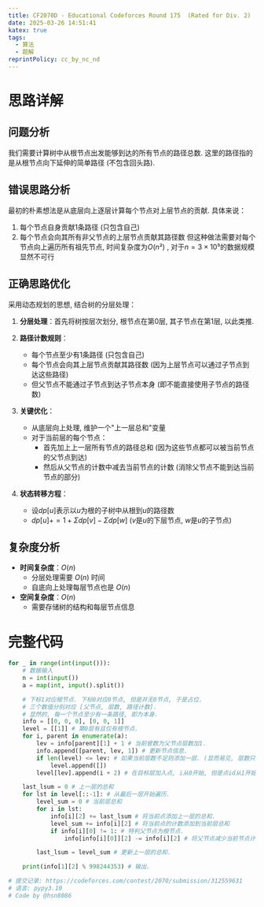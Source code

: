 ```yaml
---
title: CF2070D - Educational Codeforces Round 175  (Rated for Div. 2)  D. Tree Jumps题解
date: 2025-03-26 14:51:41
katex: true
tags:
  - 算法
  - 题解
reprintPolicy: cc_by_nc_nd
---
```

# 思路详解

## 问题分析
我们需要计算树中从根节点出发能够到达的所有节点的路径总数. 这里的路径指的是从根节点向下延伸的简单路径  (不包含回头路).

## 错误思路分析
最初的朴素想法是从底层向上逐层计算每个节点对上层节点的贡献. 具体来说：
1. 每个节点自身贡献1条路径 (只包含自己) 
2. 每个节点会向其所有非父节点的上层节点贡献其路径数
但这种做法需要对每个节点向上遍历所有祖先节点, 时间复杂度为$O (n²)$ , 对于$n=3×10⁵$的数据规模显然不可行

## 正确思路优化
采用动态规划的思想, 结合树的分层处理：

1. **分层处理**：首先将树按层次划分, 根节点在第0层, 其子节点在第1层, 以此类推. 

2. **路径计数规则**：
   - 每个节点至少有1条路径 (只包含自己) 
   - 每个节点会向其上层节点贡献其路径数 (因为上层节点可以通过子节点到达这些路径) 
   - 但父节点不能通过子节点到达子节点本身 (即不能直接使用子节点的路径数) 

3. **关键优化**：
   - 从底层向上处理, 维护一个"上一层总和"变量
   - 对于当前层的每个节点：
     * 首先加上上一层所有节点的路径总和 (因为这些节点都可以被当前节点的父节点到达) 
     * 然后从父节点的计数中减去当前节点的计数 (消除父节点不能到达当前节点的部分) 

1. **状态转移方程**：
   - 设$dp[u]$表示以$u$为根的子树中从根到$u$的路径数
   - $dp[u] += 1 + Σdp[v] - Σdp[w]$  ($v$是$u$的下层节点, $w$是$u$的子节点) 

## 复杂度分析
- **时间复杂度**：$O (n)$ 
  - 分层处理需要 $O (n)$ 时间
  - 自底向上处理每层节点也是 $O (n)$ 
- **空间复杂度**：$O (n)$ 
  - 需要存储树的结构和每层节点信息

# 完整代码
```python
for _ in range(int(input())):
    # 数据输入
    n = int(input())
    a = map(int, input().split())

    # 下标1对应根节点. 下标0对应0节点, 但是并无0节点, 于是占位.
    # 三个数值分别对应 [父节点, 层数, 路径计数].
    # 显然的, 每一个节点至少有一条路径, 即为本身.
    info = [[0, 0, 0], [0, 0, 1]] 
    level = [[1]] # 第0层有且仅有根节点.
    for i, parent in enumerate(a):
        lev = info[parent][1] + 1 # 当前曾数为父节点层数加1.
        info.append([parent, lev, 1]) # 更新节点信息.
        if len(level) <= lev: # 如果当前层数不足则添加一层. (显而易见, 层数只能一次增加1)
            level.append([]) 
        level[lev].append(i + 2) # 在目标层加入点, i从0开始, 但是点id从1开始, 并且不包括根节点, 所以点id应该为i+2.

    last_lsum = 0 # 上一层的总和
    for lst in level[::-1]: # 从最后一层开始遍历.
        level_sum = 0 # 当前层总和
        for i in lst:
            info[i][2] += last_lsum # 将当前点添加上一层的总和.
            level_sum += info[i][2] # 将当前点的计数添加到当前层总和
            if info[i][0] != 1: # 特判父节点为根节点.
                info[info[i][0]][2] -= info[i][2] # 将父节点减少当前节点计数(因为父节点无法到达子节点).

        last_lsum = level_sum # 更新上一层的总和.

    print(info[1][2] % 998244353) # 输出.

# 提交记录: https://codeforces.com/contest/2070/submission/312559631
# 语言: pypy3.10
# Code by @hsn8086

```
